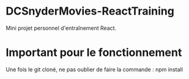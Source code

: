 # DCSnyderMovies-ReactTraining

Mini projet personnel d'entraînement React.

# Important pour le fonctionnement

Une fois le git cloné, ne pas oublier de faire la commande : npm install
